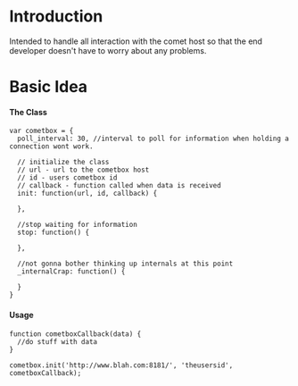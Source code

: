 # Introduction #

Intended to handle all interaction with the comet host so that the end developer doesn't have to worry about any problems.

# Basic Idea #

#### The Class ####
```
var cometbox = {
  poll_interval: 30, //interval to poll for information when holding a connection wont work.

  // initialize the class
  // url - url to the cometbox host
  // id - users cometbox id
  // callback - function called when data is received 
  init: function(url, id, callback) {
   
  },

  //stop waiting for information
  stop: function() {
    
  },

  //not gonna bother thinking up internals at this point
  _internalCrap: function() {

  }
}
```

#### Usage ####
```
function cometboxCallback(data) {
  //do stuff with data
}

cometbox.init('http://www.blah.com:8181/', 'theusersid', cometboxCallback);
```


